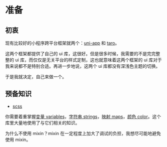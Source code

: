 # 准备

## 初衷

现有比较好的小程序跨平台框架就两个：[uni-app](https://uniapp.dcloud.io/) 和 [taro](https://taro-docs.jd.com/taro/docs/README.html)。

这两个框架都提供了自己的 ui 库，这很好。但是很多时候，我需要的不是完完整整的 ui 库，而仅仅是无关平台的样式定制，这也就意味着这两个框架的 ui 库对于我来说都不是特别合适。再进一步地说，这两个 ui 库都没有深浅色主题的切换。

于是我就决定，自己来做一个。

## 预备知识

- [scss](https://sass-lang.com/)

你需要着重掌握[变量 variables](https://sass-lang.com/documentation/variables)，[字符串 strings](https://sass-lang.com/documentation/values/strings)，[映射 maps](https://sass-lang.com/documentation/values/maps)，[颜色 color](https://sass-lang.com/documentation/modules/color)。这个库里大量地使用了与它们相关的知识。

为什么不使用 mixin？mixin 在一定程度上加大了调试的负担，我想尽可能地避免使用 mixin。
